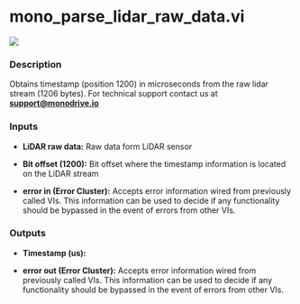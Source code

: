 # mono_parse_lidar_raw_data.vi

<p class="img_container">
<img class="lg_img" src="../mono_parse_lidar_raw_data.png"/>
</p>

### Description

Obtains timestamp (position 1200) in microseconds from the raw lidar stream (1206 bytes).
For technical support contact us at <b>support@monodrive.io</b> 

### Inputs

- **LiDAR raw data:**  Raw data form LiDAR sensor
 

- **Bit offset (1200):**  Bit offset where the timestamp information is located on the
LiDAR stream
 

- **error in (Error Cluster):** Accepts error information wired from previously called VIs. This information can be used to decide if any functionality should be bypassed in the event of errors from other VIs. 

### Outputs

- **Timestamp (us):**   

- **error out (Error Cluster):** Accepts error information wired from previously called VIs. This information can be used to decide if any functionality should be bypassed in the event of errors from other VIs. 

<p>&nbsp;</p>
